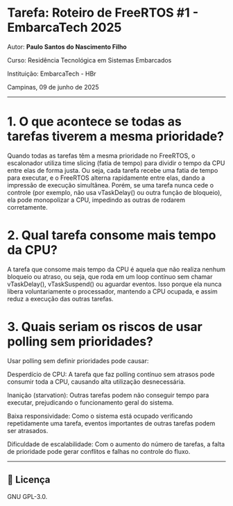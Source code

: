 
# Tarefa: Roteiro de FreeRTOS #1 - EmbarcaTech 2025

Autor: **Paulo Santos do Nascimento Filho**

Curso: Residência Tecnológica em Sistemas Embarcados

Instituição: EmbarcaTech - HBr

Campinas, 09 de junho de 2025

---

# 1. O que acontece se todas as tarefas tiverem a mesma prioridade?
Quando todas as tarefas têm a mesma prioridade no FreeRTOS, o escalonador utiliza time slicing (fatia de tempo) para dividir o tempo da CPU entre elas de forma justa. Ou seja, cada tarefa recebe uma fatia de tempo para executar, e o FreeRTOS alterna rapidamente entre elas, dando a impressão de execução simultânea. Porém, se uma tarefa nunca cede o controle (por exemplo, não usa vTaskDelay() ou outra função de bloqueio), ela pode monopolizar a CPU, impedindo as outras de rodarem corretamente.

# 2. Qual tarefa consome mais tempo da CPU?
A tarefa que consome mais tempo da CPU é aquela que não realiza nenhum bloqueio ou atraso, ou seja, que roda em um loop contínuo sem chamar vTaskDelay(), vTaskSuspend() ou aguardar eventos. Isso porque ela nunca libera voluntariamente o processador, mantendo a CPU ocupada, e assim reduz a execução das outras tarefas.

# 3. Quais seriam os riscos de usar polling sem prioridades?
Usar polling sem definir prioridades pode causar:

Desperdício de CPU: A tarefa que faz polling contínuo sem atrasos pode consumir toda a CPU, causando alta utilização desnecessária.

Inanição (starvation): Outras tarefas podem não conseguir tempo para executar, prejudicando o funcionamento geral do sistema.

Baixa responsividade: Como o sistema está ocupado verificando repetidamente uma tarefa, eventos importantes de outras tarefas podem ser atrasados.

Dificuldade de escalabilidade: Com o aumento do número de tarefas, a falta de prioridade pode gerar conflitos e falhas no controle do fluxo.

---

## 📜 Licença
GNU GPL-3.0.
